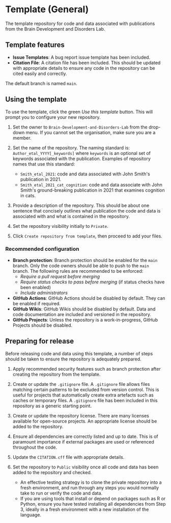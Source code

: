 # Template (General)

The template repository for code and data associated with publications from the Brain Development and Disorders Lab.

## Template features

- **Issue Templates**: A bug report issue template has been included.
- **Citation File**: A citation file has been included. This should be updated with appropriate details to ensure any code in the repository can be cited easily and correctly.

The default branch is named `main`.

## Using the template

To use the template, click the green _Use this template_ button. This will prompt you to configure your new repository.

1. Set the owner to `Brain-Development-and-Disorders-Lab` from the drop-down menu. If you cannot set the organisation, make sure you are a member.

2. Set the name of the repository. The naming standard is: `Author_etal_YYYY[_keywords]` where `keywords` is an optional set of keywords associated with the publication. Examples of repository names that use this standard:
    - `Smith_etal_2021`: code and data associated with John Smith's publication in 2021.
    - `Smith_etal_2021_cat_cognition`: code and data associate with John Smith's ground-breaking publication in 2021 that examines cognition in cats.

3. Provide a description of the repository. This should be about one sentence that concisely outlines what publication the code and data is associated with and what is contained in the repository.

4. Set the repository visibility initially to `Private`.

5. Click `Create repository from template`, then proceed to add your files.

### Recommended configuration

- **Branch protection**: Branch protection should be enabled for the `main` branch. Only the code owners should be able to push to the `main` branch. The following rules are recommended to be enforced:
  - _Require a pull request before merging_
  - _Require status checks to pass before merging_ (if status checks have been enabled)
  - _Include administrators_
- **GitHub Actions**: GitHub Actions should be disabled by default. They can be enabled if required.
- **GitHub Wikis**: GitHub Wikis should be disabled by default. Data and code documentation are included and versioned in the repository.
- **GitHub Projects**: Unless the repository is a work-in-progress, GitHub Projects should be disabled.

## Preparing for release

Before releasing code and data using this template, a number of steps should be taken to ensure the repository is adequately prepared.

1. Apply recommended security features such as branch protection after creating the repository from the template.

2. Create or update the `.gitignore` file. A `.gitignore` file allows files matching certain patterns to be excluded from version control. This is useful for projects that automatically create extra artefacts such as caches or temporary files. A `.gitignore` file has been included in this repository as a generic starting point.

3. Create or update the repository license. There are many licenses available for open-source projects. An appropriate license should be added to the repository.

4. Ensure all dependencies are correctly listed and up to date. This is of paramount importance if external packages are used or referenced throughout the code.

5. Update the `CITATION.cff` file with appropriate details.

6. Set the repository to `Public` visibility once all code and data has been added to the repository and checked.
    - An effective testing strategy is to clone the private repository into a fresh environment, and run through any steps you would normally take to run or verify the code and data.
    - If you are using tools that install or depend on packages such as R or Python, ensure you have tested installing all dependencies from Step 3, ideally in a fresh environment with a new installation of the language.
